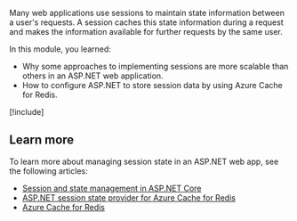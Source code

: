 Many web applications use sessions to maintain state information between a user's requests. A session caches this state information during a request and makes the information available for further requests by the same user. 

In this module, you learned:

- Why some approaches to implementing sessions are more scalable than others in an ASP.NET web application.
- How to configure ASP.NET to store session data by using Azure Cache for Redis.

[!include[](../../../includes/azure-sandbox-cleanup.md)]

## Learn more

To learn more about managing session state in an ASP.NET web app, see the following articles:

- [Session and state management in ASP.NET Core](/aspnet/core/fundamentals/app-state)
- [ASP.NET session state provider for Azure Cache for Redis](/azure/azure-cache-for-redis/cache-aspnet-session-state-provider)
- [Azure Cache for Redis](/azure/azure-cache-for-redis/cache-overview)